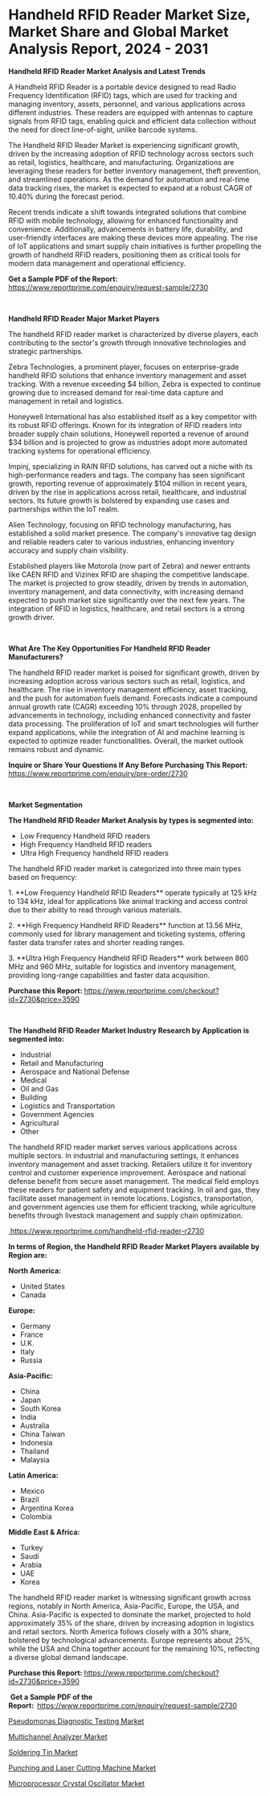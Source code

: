 <p><h1>Handheld RFID Reader Market Size, Market Share and Global Market Analysis Report, 2024 - 2031</h1></p><p><strong>Handheld RFID Reader Market Analysis and Latest Trends</strong></p>
<p><p>A Handheld RFID Reader is a portable device designed to read Radio Frequency Identification (RFID) tags, which are used for tracking and managing inventory, assets, personnel, and various applications across different industries. These readers are equipped with antennas to capture signals from RFID tags, enabling quick and efficient data collection without the need for direct line-of-sight, unlike barcode systems.</p><p>The Handheld RFID Reader Market is experiencing significant growth, driven by the increasing adoption of RFID technology across sectors such as retail, logistics, healthcare, and manufacturing. Organizations are leveraging these readers for better inventory management, theft prevention, and streamlined operations. As the demand for automation and real-time data tracking rises, the market is expected to expand at a robust CAGR of 10.40% during the forecast period.</p><p>Recent trends indicate a shift towards integrated solutions that combine RFID with mobile technology, allowing for enhanced functionality and convenience. Additionally, advancements in battery life, durability, and user-friendly interfaces are making these devices more appealing. The rise of IoT applications and smart supply chain initiatives is further propelling the growth of handheld RFID readers, positioning them as critical tools for modern data management and operational efficiency.</p></p>
<p><strong>Get a Sample PDF of the Report:&nbsp;</strong> <a href="https://www.reportprime.com/enquiry/request-sample/2730">https://www.reportprime.com/enquiry/request-sample/2730</a></p>
<p>&nbsp;</p>
<p><strong>Handheld RFID Reader Major Market Players</strong></p>
<p><p>The handheld RFID reader market is characterized by diverse players, each contributing to the sector's growth through innovative technologies and strategic partnerships. </p><p>Zebra Technologies, a prominent player, focuses on enterprise-grade handheld RFID solutions that enhance inventory management and asset tracking. With a revenue exceeding $4 billion, Zebra is expected to continue growing due to increased demand for real-time data capture and management in retail and logistics.</p><p>Honeywell International has also established itself as a key competitor with its robust RFID offerings. Known for its integration of RFID readers into broader supply chain solutions, Honeywell reported a revenue of around $34 billion and is projected to grow as industries adopt more automated tracking systems for operational efficiency.</p><p>Impinj, specializing in RAIN RFID solutions, has carved out a niche with its high-performance readers and tags. The company has seen significant growth, reporting revenue of approximately $104 million in recent years, driven by the rise in applications across retail, healthcare, and industrial sectors. Its future growth is bolstered by expanding use cases and partnerships within the IoT realm.</p><p>Alien Technology, focusing on RFID technology manufacturing, has established a solid market presence. The company's innovative tag design and reliable readers cater to various industries, enhancing inventory accuracy and supply chain visibility.</p><p>Established players like Motorola (now part of Zebra) and newer entrants like CAEN RFID and Vizinex RFID are shaping the competitive landscape. The market is projected to grow steadily, driven by trends in automation, inventory management, and data connectivity, with increasing demand expected to push market size significantly over the next few years. The integration of RFID in logistics, healthcare, and retail sectors is a strong growth driver.</p></p>
<p>&nbsp;</p>
<p><strong>What Are The Key Opportunities For Handheld RFID Reader Manufacturers?</strong></p>
<p><p>The handheld RFID reader market is poised for significant growth, driven by increasing adoption across various sectors such as retail, logistics, and healthcare. The rise in inventory management efficiency, asset tracking, and the push for automation fuels demand. Forecasts indicate a compound annual growth rate (CAGR) exceeding 10% through 2028, propelled by advancements in technology, including enhanced connectivity and faster data processing. The proliferation of IoT and smart technologies will further expand applications, while the integration of AI and machine learning is expected to optimize reader functionalities. Overall, the market outlook remains robust and dynamic.</p></p>
<p><strong>Inquire or Share Your Questions If Any Before Purchasing This Report:</strong> <a href="https://www.reportprime.com/enquiry/pre-order/2730">https://www.reportprime.com/enquiry/pre-order/2730</a></p>
<p>&nbsp;</p>
<p><strong>Market Segmentation</strong></p>
<p><strong>The Handheld RFID Reader Market Analysis by types is segmented into:</strong></p>
<p><ul><li>Low Frequency Handheld RFID readers</li><li>High Frequency Handheld RFID readers</li><li>Ultra High Frequency handheld RFID readers</li></ul></p>
<p><p>The handheld RFID reader market is categorized into three main types based on frequency: </p><p>1. **Low Frequency Handheld RFID Readers** operate typically at 125 kHz to 134 kHz, ideal for applications like animal tracking and access control due to their ability to read through various materials. </p><p>2. **High Frequency Handheld RFID Readers** function at 13.56 MHz, commonly used for library management and ticketing systems, offering faster data transfer rates and shorter reading ranges. </p><p>3. **Ultra High Frequency Handheld RFID Readers** work between 860 MHz and 960 MHz, suitable for logistics and inventory management, providing long-range capabilities and faster data acquisition.</p></p>
<p><strong>Purchase this Report:&nbsp;</strong><a href="https://www.reportprime.com/checkout?id=2730&price=3590">https://www.reportprime.com/checkout?id=2730&price=3590</a></p>
<p>&nbsp;</p>
<p><strong>The Handheld RFID Reader Market Industry Research by Application is segmented into:</strong></p>
<p><ul><li>Industrial</li><li>Retail and Manufacturing</li><li>Aerospace and National Defense</li><li>Medical</li><li>Oil and Gas</li><li>Building</li><li>Logistics and Transportation</li><li>Government Agencies</li><li>Agricultural</li><li>Other</li></ul></p>
<p><p>The handheld RFID reader market serves various applications across multiple sectors. In industrial and manufacturing settings, it enhances inventory management and asset tracking. Retailers utilize it for inventory control and customer experience improvement. Aerospace and national defense benefit from secure asset management. The medical field employs these readers for patient safety and equipment tracking. In oil and gas, they facilitate asset management in remote locations. Logistics, transportation, and government agencies use them for efficient tracking, while agriculture benefits through livestock management and supply chain optimization.</p></p>
<p><a href="https://www.reportprime.com/handheld-rfid-reader-r2730">&nbsp;https://www.reportprime.com/handheld-rfid-reader-r2730</a></p>
<p><strong>In terms of Region, the Handheld RFID Reader Market Players available by Region are:</strong></p>
<p>
    <p> <strong> North America: </strong>
        <ul>
            <li>United States</li>
            <li>Canada</li>
        </ul>
        </p> 
    <p> <strong> Europe: </strong>
        <ul>
            <li>Germany</li>
            <li>France</li>
            <li>U.K.</li>
            <li>Italy</li>
            <li>Russia</li>
        </ul>
        </p> 
    <p> <strong> Asia-Pacific: </strong>
        <ul>
            <li>China</li>
            <li>Japan</li>
            <li>South Korea</li>
            <li>India</li>
            <li>Australia</li>
            <li>China Taiwan</li>
            <li>Indonesia</li>
            <li>Thailand</li>
            <li>Malaysia</li>
        </ul>
        </p> 
    <p> <strong> Latin America: </strong>
        <ul>
            <li>Mexico</li>
            <li>Brazil</li>
            <li>Argentina Korea</li>
            <li>Colombia</li>
        </ul>
        </p> 
    <p> <strong> Middle East & Africa: </strong>
        <ul>
            <li>Turkey</li>
            <li>Saudi</li>
            <li>Arabia</li>
            <li>UAE</li>
            <li>Korea</li>
        </ul>
    </p>
    </p>
<p><p>The handheld RFID reader market is witnessing significant growth across regions, notably in North America, Asia-Pacific, Europe, the USA, and China. Asia-Pacific is expected to dominate the market, projected to hold approximately 35% of the share, driven by increasing adoption in logistics and retail sectors. North America follows closely with a 30% share, bolstered by technological advancements. Europe represents about 25%, while the USA and China together account for the remaining 10%, reflecting a diverse global demand landscape.</p></p>
<p><strong>Purchase this Report: </strong><a href="https://www.reportprime.com/checkout?id=2730&price=3590">https://www.reportprime.com/checkout?id=2730&price=3590</a></p>
<p>&nbsp;<strong>Get a Sample PDF of the Report:&nbsp;&nbsp;</strong><a href="https://www.reportprime.com/enquiry/request-sample/2730">https://www.reportprime.com/enquiry/request-sample/2730</a></p>
<p><strong></strong></p>
<p><p><a href="https://issuu.com/reportprime-2/docs/pseudomonas-diagnostic-testing-mark_40ae55acb62d5c">Pseudomonas Diagnostic Testing Market</a></p><p><a href="https://github.com/dringals/Market-Research-Report-List-5/blob/main/multichannel-analyzer-market.md">Multichannel Analyzer Market</a></p><p><a href="https://www.linkedin.com/pulse/what-driving-global-soldering-tin-market-dive-trends-applications-wevdf?trackingId=0HaZhc8nQo2coVJs%2FrTCuQ%3D%3D">Soldering Tin Market</a></p><p><a href="https://issuu.com/reportprime-2/docs/punching-and-laser-cutting-machine-_64c7b94f0a9142">Punching and Laser Cutting Machine Market</a></p><p><a href="https://github.com/jordond5lezama/Market-Research-Report-List-1/blob/main/microprocessor-crystal-oscillator-market.md">Microprocessor Crystal Oscillator Market</a></p></p>